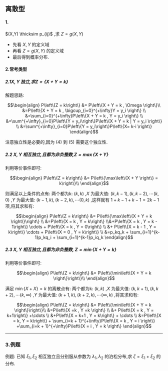 ## 离散型
#### 1.
$(X,Y) \thicksim p_{ij}$ ,求 $Z = g(X,Y)$

* 先看 $X,Y$ 的定义域
* 再看 $Z = g(X,Y)$ 的定义域
* 最后得到概率分布.

#### 2.常考类型
##### 2.1$X,Y$ 独立,求$Z = \left\{X + Y = k \right\}$
解题思路:

$$\begin{align}
    P\left\{Z = k\right\} &= P\left\{X + Y = k , \Omega \right\}\\ 
    &=P\left\{X + Y = k , \bigcup_{i=0}^{+\infty}Y = y_i \right\} \\
    &=\sum_{i=0}^{+\infty}P\left\{X + Y = k , Y = y_i \right\} \\
    &=\sum^{+\infty}_{i=0}P\left\{Y = y_i\right\}P\left\{X + Y = k | Y = y_i \right\} \\
    &=\sum^{+\infty}_{i=0}P\left\{Y = y_i\right\}P\left\{X= k-i \right\}
\end{align}$$

注意独立性是必要的,因为 $(4)$ 到 $(5)$ 需要这个独立性.

##### 2.2 $X,Y$ 相互独立,且都为非负整数,$Z = \max\left\{X + Y \right\}$
利用等价事件即可:

$$\begin{align}
    P\left\{Z = k\right\} &= P\left\{\max\left\{X + Y  \right\} = k\right\}\\ 
\end{align}$$

则满足以上条件的点有:
两个都为k: $(k,k)$ ,$X$ 为最大值: $(k,k-1),(k,k-2),\cdots(k,0)$ ,$Y$ 为最大值: $(k-1,k),(k-2,k),\cdots (0,k)$ ,这样就有 $1 + k-1 + k-1 = 2k-1$ 项,将其求和有:

$$\begin{align}
    P\left\{Z = k\right\} &= P\left\{\max\left\{X + Y = k \right\}\right\} \\
    &=P\left\{X = k , Y = k\right\} \\&+P\left\{X = k , Y = k - 1\right\} \cdots + P\left\{X = k , Y = 0\right\} \\ &+ P\left\{X = k - 1 , Y = k\right\}  \cdots + P\left\{X = 0 , Y = k\right\} \\
    &=p_kq_k + \sum_{i=1}^{k-1}p_kq_i + \sum_{i=1}^{k-1}p_iq_k
\end{align}$$

##### 2.3 $X,Y$ 相互独立,且都为非负整数, $Z = \min\left\{X + Y = k \right\}$
利用等价事件即可:

$$\begin{align}
    P\left\{Z = k\right\} &= P\left\{\min\left\{X + Y = k \right\}\right\}\\ 
\end{align}$$

满足 $\min\left\{X + X \right\}= k$ 的离散点有:
两个都为k: $(k,k)$ ,$X$ 为最大值: $(k,k + 1),(k,k+2),\cdots(k,\infty)$ ,$Y$ 为最大值: $(k+1,k),(k+2,k),\cdots (\infty,k)$ ,将其求和有:

$$\begin{align}
    P\left\{Z = k\right\} &= P\left\{\min\left\{X + Y = k \right\}\right\}\\
    &=P\left\{X =k  , Y =k \right\} \\
    &+ P\left\{X = k , Y = k+1\right\} +\cdots \\
    &+P\left\{X = k+1 , Y = k\right\} + \cdots \\
    &=P\left\{X = k, Y = k\right\} + \sum_{i=k + 1}^{+\infty}P\left\{X = k , Y = i \right\} +\sum_{i=k + 1}^{+\infty}P\left\{X = i , Y = k \right\} 
\end{align}$$


---
### 3.例题
例题:
已知 $\xi_1,\xi_2$ 相互独立且分别服从参数为 $\lambda_1,\lambda_2$ 的泊松分布,求 $\zeta = \xi_1 + \xi_2$ 的分布. 
